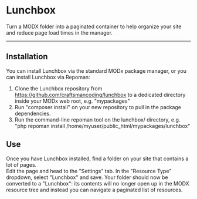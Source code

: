 # Lunchbox

Turn a MODX folder into a paginated container to help organize your site and reduce page load times in the manager. 



---------------------------------

## Installation

You can install Lunchbox via the standard MODx package manager, or you can install Lunchbox via Repoman:

1. Clone the Lunchbox repository from https://github.com/craftsmancoding/lunchbox to a dedicated directory inside your MODx web root, e.g. "mypackages"
2. Run "composer install" on your new repository to pull in the package dependencies.
3. Run the command-line repoman tool on the lunchbox/ directory, e.g. "php repoman install /home/myuser/public_html/mypackages/lunchbox"


## Use

Once you have Lunchbox installed, find a folder on your site that contains a lot of pages.  
Edit the page and head to the "Settings" tab.
In the "Resource Type" dropdown, select "Lunchbox" and save.
Your folder should now be converted to a "Lunchbox": its contents will no longer open up in the 
MODX resource tree and instead you can navigate a paginated list of resources.